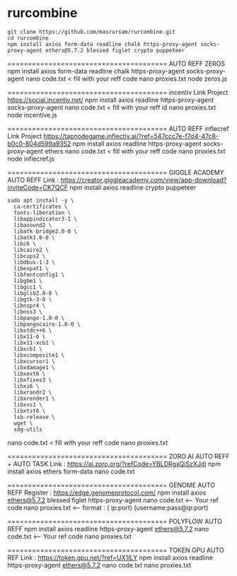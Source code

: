 # rurcombine


```
git clone https://github.com/masrursam/rurcombine.git
cd rurcombine
npm install axios form-data readline chalk https-proxy-agent socks-proxy-agent ethers@5.7.2 blessed figlet crypto puppeteer
```

=======================================
AUTO REFF ZEROS
npm install axios form-data readline chalk https-proxy-agent socks-proxy-agent
nano code.txt < fill with your reff code
nano proxies.txt
node zeros.js

=======================================
incentiv
Link Project https://social.incentiv.net/
npm install axios readline https-proxy-agent socks-proxy-agent
nano code.txt < fill with your reff id
nano proxies.txt
node incentive.js 

=======================================
AUTO REFF inflecref
Link Project https://tapnodegame.inflectiv.ai/?ref=547ccc7e-f7d4-47c8-b0c0-804d599a9352
npm install axios readline https-proxy-agent socks-proxy-agent ethers
nano code.txt < fill with your reff code
nano proxies.txt
node inflecref.js

=======================================
GIGGLE ACADEMY AUTO REFF
Link : https://creator.giggleacademy.com/view/app-download?inviteCode=CK7QCF
npm install axios readline crypto puppeteer
```
sudo apt install -y \
  ca-certificates \
  fonts-liberation \
  libappindicator3-1 \
  libasound2 \
  libatk-bridge2.0-0 \
  libatk1.0-0 \
  libc6 \
  libcairo2 \
  libcups2 \
  libdbus-1-3 \
  libexpat1 \
  libfontconfig1 \
  libgbm1 \
  libgcc1 \
  libglib2.0-0 \
  libgtk-3-0 \
  libnspr4 \
  libnss3 \
  libpango-1.0-0 \
  libpangocairo-1.0-0 \
  libstdc++6 \
  libx11-6 \
  libx11-xcb1 \
  libxcb1 \
  libxcomposite1 \
  libxcursor1 \
  libxdamage1 \
  libxext6 \
  libxfixes3 \
  libxi6 \
  libxrandr2 \
  libxrender1 \
  libxss1 \
  libxtst6 \
  lsb-release \
  wget \
  xdg-utils
```

nano code.txt < fill with your reff code
nano proxies.txt

=======================================
ZORO AI AUTO REFF + AUTO TASK
Link : https://ai.zoro.org/?refCode=YBLDRgxQiSzXJdj
npm install axios ethers form-data
nano code.txt

=======================================
GENOME AUTO REFF
Register : https://edge.genomeprotocol.com/
npm install axios ethers@5.7.2 blessed figlet https-proxy-agent
nano code.txt <-- Your ref code
nano proxies.txt <-- format : ( ip:port) (username:pass@ip:port)

=======================================
POLYFLOW AUTO REFF
npm install axios readline https-proxy-agent ethers@5.7.2
nano code.txt <-- Your ref code
nano proxies.txt

=======================================
TOKEN GPU AUTO REF
Link : https://token.gpu.net/?ref=UX1ILY
npm install axios readline https-proxy-agent ethers@5.7.2
nano code.txt
nano proxies.txt
